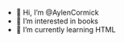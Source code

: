 - 👋 Hi, I’m @AylenCormick
- 👀 I’m interested in books
- 🌱 I’m currently learning HTML


<!---
AylenCormick/AylenCormick is a ✨ special ✨ repository because its `README.md` (this file) appears on your GitHub profile.
You can click the Preview link to take a look at your changes.
--->
